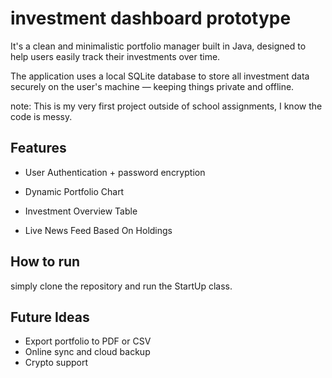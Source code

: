 # investment dashboard prototype
  
It's a clean and minimalistic portfolio manager built in Java, designed to help users easily track their investments over time.

The application uses a local SQLite database to store all investment data securely on the user's machine — keeping things private and offline.

note: This is my very first project outside of school assignments, I know the code is messy.

## Features

- User Authentication + password encryption

- Dynamic Portfolio Chart  
  
- Investment Overview Table  
  
- Live News Feed Based On Holdings

## How to run

simply clone the repository and run the StartUp class.

## Future Ideas

- Export portfolio to PDF or CSV  
- Online sync and cloud backup
- Crypto support

